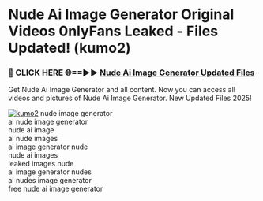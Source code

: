 # Nude Ai Image Generator Original Videos 0nlyFans Leaked - Files Updated! (kumo2)

<h3>🔴 CLICK HERE 🌐==►► <a href="https://tinyurl.com/yc6ubb5a" rel="nofollow">Nude Ai Image Generator Updated Files</a></h3>

Get Nude Ai Image Generator and all content. Now you can access all videos and pictures of Nude Ai Image Generator. New Updated Files 2025!

[![kumo2](https://i.imgur.com/7eu0CRL.gif)](https://tinyurl.com/yc6ubb5a)
nude image generator<br>
ai nude image generator<br>
nude ai image<br>
ai nude images<br>
ai image generator nude<br>
nude ai images<br>
leaked images nude<br>
ai image generator nudes<br>
ai nudes image generator<br>
free nude ai image generator